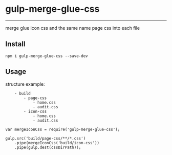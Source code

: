 # gulp-merge-glue-css
---

merge glue icon css and the same name page css into each file

## Install

```
npm i gulp-merge-glue-css --save-dev
```

## Usage

structure example:

```
	- build
		- page-css
			- home.css
			- audit.css
		- icon-css
			- home.css
			- audit.css
```

```
var mergeIconCss = require('gulp-merge-glue-css');

gulp.src('build/page-css/**/*.css')
    .pipe(mergeIconCss('build/icon-css'))
    .pipe(gulp.dest(cssDirPath));
```
